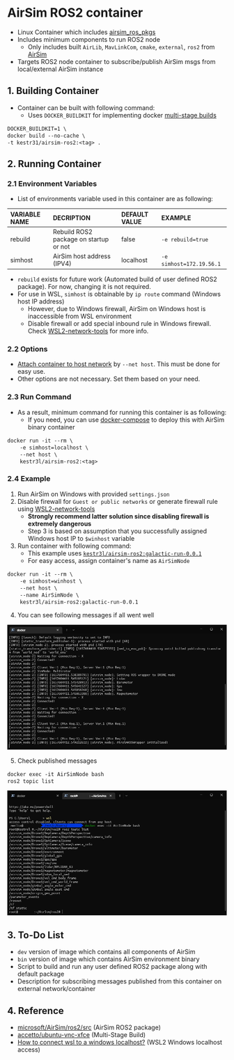 # AirSim ROS2 container

- Linux Container which includes [airsim_ros_pkgs](https://github.com/microsoft/AirSim/tree/main/ros2/src/airsim_ros_pkgs)
- Includes minimum components to run ROS2 node
    - Only includes built `AirLib`, `MavLinkCom`, `cmake`, `external`, `ros2` from [AirSim](https://github.com/microsoft/AirSim)
- Targets ROS2 node container to subscribe/publish AirSim msgs from local/external AirSim instance

## 1. Building Container

- Container can be built with following command:
    - Uses `DOCKER_BUILDKIT` for implementing docker [multi-stage builds](https://docs.docker.com/develop/develop-images/multistage-build/)

```shell
DOCKER_BUILDKIT=1 \
docker build --no-cache \
-t kestr31/airsim-ros2:<tag> .
```

## 2. Running Container

### 2.1 Environment Variables

- List of environments variable used in this container are as following:

|VARIABLE NAME|DECRIPTION|DEFAULT VALUE|EXAMPLE|
|:-|:-|:-|:-|
|rebuild|Rebuild ROS2 package on startup or not|false|`-e rebuild=true`|
|simhost|AirSim host address (IPV4)|localhost|`-e simhost=172.19.56.1`|

- `rebuild` exists for future work (Automated build of user defined ROS2 package). For now, changing it is not required.
- For use in WSL, `simhost` is obtainable by `ip route` command (Windows host IP address)
    - However, due to Windows firewall, AirSim on Windows host is inaccessible from WSL environment
    - Disable firewall or add special inbound rule in Windows firewall. Check [WSL2-network-tools](https://github.com/kestr31/WSL2-network-tools) for more info.

### 2.2 Options

- [Attach container to host network](https://docs.docker.com/network/host/) by `--net host`. This must be done for easy use.
- Other options are not necessary. Set them based on your need.

### 2.3 Run Command

- As a result, minimum command for running this container is as following:
    - If you need, you can use [docker-compose](https://docs.docker.com/compose/) to deploy this with AirSim binary container

```shell
docker run -it --rm \
    -e simhost=localhost \
    --net host \
    kestr3l/airsim-ros2:<tag>
```

### 2.4 Example

1. Run AirSim on Windows with provided `settings.json`
2. Disable firewall for `Guest or public networks` or generate firewall rule using [WSL2-network-tools](https://github.com/kestr31/WSL2-network-tools)
    - **Strongly recommend latter solution since disabling firewall is extremely dangerous**
    - Step 3 is based on assumption that you successfully assigned Windows host IP to `$winhost` variable
3. Run container with following command:
    - This example uses [`kestr3l/airsim-ros2:galactic-run-0.0.1`](https://hub.docker.com/r/kestr3l/airsim-ros2/tags)
    - For easy access, assign container's name as `AirSimNode`

```shell
docker run -it --rm \
    -e simhost=winhost \
    --net host \
    --name AirSimNode \
    kestr3l/airsim-ros2:galactic-run-0.0.1
```

4. You can see following messages if all went well

![example-1](image/example-1.png)

5. Check published messages

```shell
docker exec -it AirSimNode bash
ros2 topic list
```

![example-1](image/example-2.png)

## 3. To-Do List

- `dev` version of image which contains all components of AirSim
- `bin` version of image which contains AirSim environment binary
- Script to build and run any user defined ROS2 package along with default package
- Description for subscribing messages published from this container on external network/container

## 4. Reference

- [microsoft/AirSim/ros2/src](https://github.com/microsoft/AirSim/tree/main/ros2/src) (AirSim ROS2 package)
- [accetto/ubuntu-vnc-xfce](https://github.com/accetto/ubuntu-vnc-xfce) (Multi-Stage Build)
- [How to connect wsl to a windows localhost?](https://superuser.com/questions/1535269/how-to-connect-wsl-to-a-windows-localhost) (WSL2 Windows localhost access)